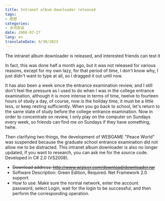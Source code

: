 ```yaml
---
title: Intranet album downloader released
tags:
- 感想
categories:
- 冰河杂谈
date: 2008-07-27
lang: en
translateDate: 9/30/2023
---
```


The intranet album downloader is released, and interested friends can test it

In fact, this was done half a month ago, but it was not released for various reasons, except for my own lazy, for that period of time, I don't know why, I just didn't want to type at all, so I dragged it out until now.

It has also been a week since the entrance examination review, and I still don't feel the pressure as I used to do when I was in the college entrance examination, although it is more intense in terms of time, twelve to fourteen hours of study a day, of course, now is the holiday time, it must be a little less, or keep resting sufficiently. When you go back to school, let's return to the same state of study before the college entrance examination.
    Now in order to concentrate on review, I only play on the computer on Sundays every week, so friends can find me on Sundays if they have something, hehe.

Then clarifying two things, the development of WEBGAME "Peace World" was suspended because the graduate school entrance examination did not allow me to be distracted. This intranet album downloader is also no longer updated, if you want to research, you can ask me for the source code. Developed in C# 2.0 (VS2008).

* ~~Download address: http://www.wizicer.com/download/downloader.rar~~
* Software Description: Green Edition, Required. Net Framework 2.0 support.
* How to use: Make sure the normal network, enter the account password, select Login, wait for the login to be successful, and then perform the corresponding operation.

